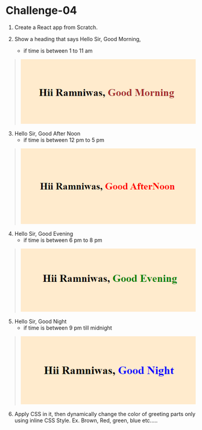 # Challenge-04

1. Create a React app from Scratch.

2. Show a heading that says Hello Sir, Good Morning,
    - if time is between 1 to 11 am
>   ![](images/1.png)
3. Hello Sir, Good After Noon
    - if time is between 12 pm to 5 pm
>   ![](images/2.png)    
4. Hello Sir, Good Evening 
    - if time is between 6 pm to 8 pm 
>   ![](images/3.png)
5. Hello Sir, Good Night
    - if time is between 9 pm till midnight
>   ![](images/4.png)

6. Apply CSS in it, then dynamically change the color of greeting parts 
   only using inline CSS Style. 
    Ex. Brown, Red, green, blue etc.....

